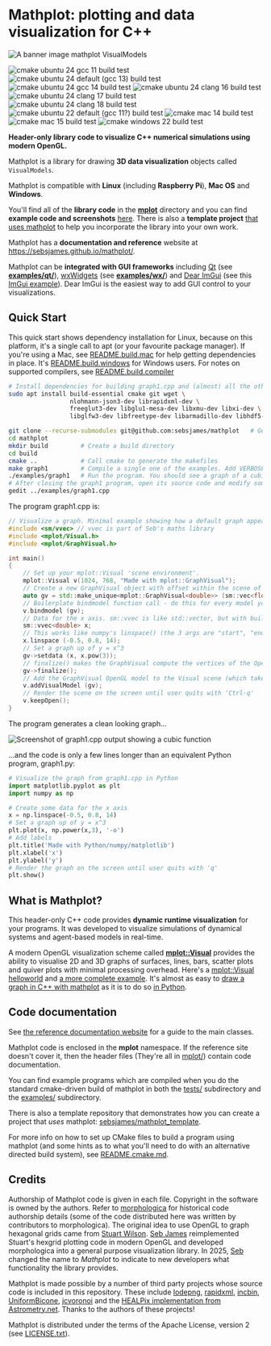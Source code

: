 # Mathplot: plotting and data visualization for C++

![A banner image mathplot VisualModels](https://github.com/sebsjames/mathplot/blob/main/examples/screenshots/banner2.png?raw=true)

![cmake ubuntu 24 gcc 11 build test](https://github.com/sebsjames/mathplot/actions/workflows/cmake-ubu24-gcc12.yml/badge.svg)
![cmake ubuntu 24 default (gcc 13) build test](https://github.com/sebsjames/mathplot/actions/workflows/cmake-ubuntu-2404.yml/badge.svg)
![cmake ubuntu 24 gcc 14 build test](https://github.com/sebsjames/mathplot/actions/workflows/cmake-ubu24-gcc14.yml/badge.svg)
![cmake ubuntu 24 clang 16 build test](https://github.com/sebsjames/mathplot/actions/workflows/cmake-ubu24-clang16.yml/badge.svg)
![cmake ubuntu 24 clang 17 build test](https://github.com/sebsjames/mathplot/actions/workflows/cmake-ubu24-clang16.yml/badge.svg)
![cmake ubuntu 24 clang 18 build test](https://github.com/sebsjames/mathplot/actions/workflows/cmake-ubu24-clang16.yml/badge.svg)
![cmake ubuntu 22 default (gcc 11?) build test](https://github.com/sebsjames/mathplot/actions/workflows/cmake-ubuntu-2204.yml/badge.svg)
![cmake mac 14 build test](https://github.com/sebsjames/mathplot/actions/workflows/cmake-mac-14.yml/badge.svg)
![cmake mac 15 build test](https://github.com/sebsjames/mathplot/actions/workflows/cmake-mac-15.yml/badge.svg)
![cmake windows 22 build test](https://github.com/sebsjames/mathplot/actions/workflows/cmake-windows-2022.yml/badge.svg)

**Header-only library code to visualize C++ numerical simulations using modern OpenGL.**

Mathplot is a library for drawing **3D data visualization** objects called `VisualModels`.

Mathplot is compatible with **Linux** (including **Raspberry Pi**), **Mac OS** and **Windows**.

You'll find all of the **library code** in the [**mplot**](https://github.com/sebsjames/mathplot/tree/main/mplot) directory and you can find **example code and screenshots** [here](https://github.com/sebsjames/mathplot/tree/main/examples). There is also a **template project** [that uses mathplot](https://github.com/sebsjames/mathplot_template) to help you incorporate the library into your own work.

Mathplot has a **documentation and reference** website at https://sebsjames.github.io/mathplot/.

Mathplot can be **integrated with GUI frameworks** including [Qt](https://doc.qt.io/) (see [**examples/qt/**](https://github.com/sebsjames/mathplot/tree/main/examples/qt)), [wxWidgets](https://www.wxwidgets.org/) (see [**examples/wx/**](https://github.com/sebsjames/mathplot/tree/main/examples/wx)) and [Dear ImGui](https://github.com/ocornut/imgui) (see this [ImGui example](https://github.com/sebsjames/mathplot_imgui)). Dear ImGui is the easiest way to add GUI control to your visualizations.

## Quick Start

This quick start shows dependency installation for Linux, because on this platform, it's a single call to apt (or your favourite package manager). If you're using a Mac, see [README.build.mac](https://github.com/sebsjames/mathplot/tree/main/README.build.mac.md) for help getting dependencies in place. It's [README.build.windows](https://github.com/sebsjames/mathplot/tree/main/README.build.windows.md) for Windows users. For notes on supported compilers, see [README.build.compiler](https://github.com/sebsjames/mathplot/tree/main/README.build.compiler.md)

```bash
# Install dependencies for building graph1.cpp and (almost) all the other examples (assuming Debian-like OS)
sudo apt install build-essential cmake git wget \
                 nlohmann-json3-dev librapidxml-dev \
                 freeglut3-dev libglu1-mesa-dev libxmu-dev libxi-dev \
                 libglfw3-dev libfreetype-dev libarmadillo-dev libhdf5-dev

git clone --recurse-submodules git@github.com:sebsjames/mathplot   # Get your copy of the morphologica code
cd mathplot
mkdir build         # Create a build directory
cd build
cmake ..            # Call cmake to generate the makefiles
make graph1         # Compile a single one of the examples. Add VERBOSE=1 to see the compiler commands.
./examples/graph1   # Run the program. You should see a graph of a cubic function.
# After closing the graph1 program, open its source code and modify something (see examples/graph2.cpp for ideas)
gedit ../examples/graph1.cpp
```
The program graph1.cpp is:
```c++
// Visualize a graph. Minimal example showing how a default graph appears
#include <sm/vvec> // vvec is part of Seb's maths library
#include <mplot/Visual.h>
#include <mplot/GraphVisual.h>

int main()
{
    // Set up your mplot::Visual 'scene environment'.
    mplot::Visual v(1024, 768, "Made with mplot::GraphVisual");
    // Create a new GraphVisual object with offset within the scene of 0,0,0
    auto gv = std::make_unique<mplot::GraphVisual<double>> (sm::vec<float>({0,0,0}));
    // Boilerplate bindmodel function call - do this for every model you add to a Visual
    v.bindmodel (gv);
    // Data for the x axis. sm::vvec is like std::vector, but with built-in maths methods
    sm::vvec<double> x;
    // This works like numpy's linspace() (the 3 args are "start", "end" and "num"):
    x.linspace (-0.5, 0.8, 14);
    // Set a graph up of y = x^3
    gv->setdata (x, x.pow(3));
    // finalize() makes the GraphVisual compute the vertices of the OpenGL model
    gv->finalize();
    // Add the GraphVisual OpenGL model to the Visual scene (which takes ownership of the unique_ptr)
    v.addVisualModel (gv);
    // Render the scene on the screen until user quits with 'Ctrl-q'
    v.keepOpen();
}
```
The program generates a clean looking graph...

![Screenshot of graph1.cpp output showing a cubic function](https://github.com/sebsjames/mathplot/blob/main/examples/screenshots/graph1.png?raw=true)

...and the code is only a few lines longer than an equivalent Python program, graph1.py:
```Python
# Visualize the graph from graph1.cpp in Python
import matplotlib.pyplot as plt
import numpy as np

# Create some data for the x axis
x = np.linspace(-0.5, 0.8, 14)
# Set a graph up of y = x^3
plt.plot(x, np.power(x,3), '-o')
# Add labels
plt.title('Made with Python/numpy/matplotlib')
plt.xlabel('x')
plt.ylabel('y')
# Render the graph on the screen until user quits with 'q'
plt.show()
```
## What is Mathplot?

This header-only C++ code provides **dynamic runtime visualization**
for your programs. It was developed to visualize simulations of dynamical
systems and agent-based models in real-time.

A modern OpenGL visualization scheme called
  **[mplot::Visual](https://github.com/sebsjames/mathplot/blob/main/mplot/Visual.h)**
  provides the ability to visualise 2D and 3D graphs of surfaces,
  lines, bars, scatter plots and quiver plots with minimal processing
  overhead. Here's a [mplot::Visual
  helloworld](https://github.com/sebsjames/mathplot/blob/main/examples/helloworld.cpp)
  and [a more complete
  example](https://github.com/sebsjames/mathplot/blob/main/examples/visual.cpp). It's
  almost as easy to [draw a graph in C++ with
  mathplot](https://github.com/sebsjames/mathplot/blob/main/examples/graph1.cpp)
  as it is to do so [in
  Python](https://github.com/sebsjames/mathplot/blob/main/examples/graph1.py).

## Code documentation

See [the reference documentation website](https://sebsjames.github.io/mathplot/) for a guide to the main classes.

Mathplot code is enclosed in the **mplot** namespace. If the reference site doesn't cover it, then the header files (They're all in [mplot/](https://github.com/sebsjames/mathplot/tree/main/mplot)) contain code documentation.

You can find example programs which are compiled when you do the standard
cmake-driven build of mathplot in both the [tests/](https://github.com/sebsjames/mathplot/tree/main/tests) subdirectory
and the [examples/](https://github.com/sebsjames/mathplot/tree/main/examples) subdirectory.

There is also a template repository that demonstrates how you can create a project that *uses* mathplot: [sebsjames/mathplot_template](https://github.com/sebsjames/mathplot_template).

For more info on how to set up CMake files to build a program using mathplot (and some hints as to what you'll need to do with an alternative directed build system), see [README.cmake.md](https://github.com/sebsjames/mathplot/blob/main/README.cmake.md).

## Credits

Authorship of Mathplot code is given in each file. Copyright in
the software is owned by the authors. Refer to [morphologica](https://github.com/ABRG-Models/morphologica) for historical code authorship details (some of the code distributed here was written by contributors to morphologica). The original idea to use OpenGL to graph hexagonal grids came from [Stuart Wilson](https://github.com/stuartwilson). [Seb James](https://github.com/sebjameswml) reimplemented Stuart's hexgrid plotting code in modern OpenGL and developed morphologica into a general purpose visualization library. In 2025, [Seb](https://github.com/sebsjames) changed the name to *Mathplot* to indicate to new developers what functionality the library provides.

Mathplot is made possible by a number of third party projects whose source code is included in this repository. These include [lodepng](https://github.com/lvandeve/lodepng), [rapidxml](http://rapidxml.sourceforge.net/), [incbin](https://github.com/graphitemaster/incbin), [UniformBicone](https://github.com/wlenthe/UniformBicone), [jcvoronoi](https://github.com/JCash/voronoi) and the [HEALPix implementation from Astrometry.net](https://astrometry.net/). Thanks to the authors of these projects!

Mathplot is distributed under the terms of the Apache License, version 2 (see
[LICENSE.txt](https://github.com/sebsjames/mathplot/blob/main/LICENSE.txt)).
